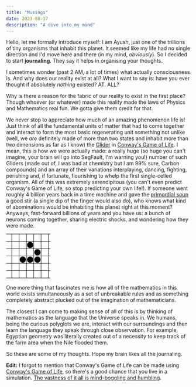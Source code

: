 ```yaml
---
title: "Musings"
date: 2023-08-17
description: "A dive into my mind"
---
```


Hello, let me formally introduce myself: I am Ayush, just one of the trillions of tiny organisms that inhabit this planet. It seemed like my life had no single direction and I'd move here and there (in my mind, _obviously_). So I decided to start **journaling**. They say it helps in organising your thoughts.

I sometimes wonder (past 2 AM, a lot of times) what actually consciousness is. And why does our reality exist at all? What I want to say is: have you ever thought if absolutely _nothing_ existed? AT. ALL?

Why is there a reason for the fabric of our reality to exist in the first place? Though whoever (or whatever) made this reality made the laws of Physics and Mathematics real fun. We gotta give them credit for that.

We never stop to appreciate how much of an amazing phenomenon life is! Just think of all the fundamental units of matter that had to come together and interact to form the most basic regenerating unit something not unlike (well, we _are_ definitely made of more than two states and inhabit more than two dimensions as far as I know) the [Glider](<https://en.wikipedia.org/wiki/Glider_(Conway%27s_Game_of_Life)>) in [Conway's Game of Life](https://en.wikipedia.org/wiki/Conway%27s_Game_of_Life). I mean, this is how we were actually made: a really huge (so huge you can't imagine, your brain will go into SegFault, I'm warning you!) number of such Gliders (made out of, I was bad at chemistry but I am 99% sure, Carbon compounds) and an array of their variations interplaying, dancing, fighting, perishing and, if fortunate, flourishing to whelp the first single-celled organism. All of this was extremely serendipitous (you can't even predict Conway's Game of Life, so stop predicting your own life!). If someone went roughly 4 billion years back in a time machine and gave the [primordial soup](https://en.wikipedia.org/wiki/Primordial_soup) a good stir (a single dip of the finger would also do), who knows what kind of abominations would be inhabiting this planet right at this moment? Anyways, fast-forward billions of years and you have us: a bunch of neurons coming together, sharing electric shocks, and wondering how they were made.

![The Glider](/img/Animated_glider_emblem.gif "The Gliders are helluva minions who can come together and make awesome things")

One more thing that fascinates me is how all of the mathematics in this world exists simultaneously as a set of unbreakable rules and as something completely abstract plucked out of the imagination of mathematicians.

The closest I can come to making sense of all of this is by thinking of mathematics as the language that the Universe speaks in. We humans, being the curious polyglots we are, interact with our surroundings and then learn the language they speak through close observation. For example, Egyptian geometry was literally created out of a necessity to keep track of the farm area when the Nile flooded them.

So these are some of my thoughts. Hope my brain likes all the journaling.

**Edit:** I forgot to mention that Conway's Game of Life can be made using [Conway's Game of Life](https://www.youtube.com/watch?v=xP5-iIeKXE8), so there's a good chance that you live in a simulation. [The vastness of it all is mind-boggling and humbling](https://www.youtube.com/watch?v=4lO0iZDzzXkt).

